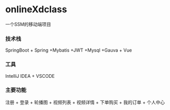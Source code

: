# onlineXdclass
一个SSM的移动端项目

### 技术栈
SpringBoot + Spring +Mybatis +JWT +Mysql +Gauva + Vue

### 工具
IntelliJ IDEA + VSCODE

### 主要功能
注册 + 登录 + 轮播图 + 视频列表 + 视频详情 + 下单购买 + 我的订单 + 个⼈中⼼
